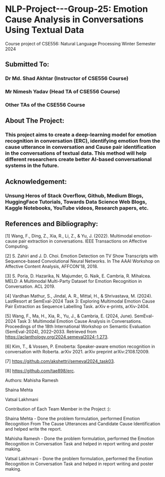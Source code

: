 # NLP-Project---Group-25: Emotion Cause Analysis in Conversations Using Textual Data
Course project of CSE556: Natural Language Processing Winter Semester 2024

## Submitted To:
### Dr Md. Shad Akhtar (Instructor of CSE556 Course)
### Mr Nimesh Yadav (Head TA of CSE556 Course)
### Other TAs of the CSE556 Course


## About The Project:
### This project aims to create a deep-learning model for emotion recognition in conversation (ERC), identifying emotion from the cause utterance in conversation and Cause pair identification in the conversations of textual data. This method will help different researchers create better AI-based conversational systems in the future.


## Acknowledgement:
### Unsung Heros of Stack Overflow, Github, Medium Blogs, HuggingFace Tutorials, Towards Data Science Web Blogs, Kaggle Notebooks, YouTube videos, Research papers, etc.

## References and Bibliography:

[1] Wang, F., Ding, Z., Xia, R., Li, Z., & Yu, J. (2022). Multimodal emotion-cause pair extraction in conversations. IEEE Transactions on Affective Computing.

[2] S. Zahiri and J. D. Choi. Emotion Detection on TV Show Transcripts with Sequence-based Convolutional Neural Networks. In The AAAI Workshop on Affective Content Analysis, AFFCON'18, 2018.

[3] S. Poria, D. Hazarika, N. Majumder, G. Naik, E. Cambria, R. Mihalcea. MELD: A Multimodal Multi-Party Dataset for Emotion Recognition in Conversation. ACL 2019.

[4] Vardhan Mathur, S., Jindal, A. R., Mittal, H., & Shrivastava, M. (2024). LastResort at SemEval-2024 Task 3: Exploring Multimodal Emotion Cause Pair Extraction as Sequence Labelling Task. arXiv e-prints, arXiv-2404.

[5] Wang, F., Ma, H., Xia, R., Yu, J., & Cambria, E. (2024, June). SemEval-2024 Task 3: Multimodal Emotion Cause Analysis in Conversations. Proceedings of the 18th International Workshop on Semantic Evaluation (SemEval-2024), 2022–2033. Retrieved from https://aclanthology.org/2024.semeval2024-1.273.

[6] Kim, T., & Vossen, P. Emoberta: Speaker-aware emotion recognition in conversation with Roberta. arXiv 2021. arXiv preprint arXiv:2108.12009.

[7] https://github.com/akshettrj/semeval2024_task03.

[8] https://github.com/tae898/erc.



Authors:
Mahisha Ramesh

Shaina Mehta 

Vatsal Lakhmani


Contribution of Each Team Member in the Project :):

Shaina Mehta - Done the problem formulation, performed Emotion Recognition From The Cause Utterances and Candidate Cause Identification and helped write the report.  

Mahisha Ramesh - Done the problem formulation, performed the Emotion Recognition in Conversation Task and helped in report writing and poster making.

Vatsal Lakhmani - Done the problem formulation, performed the Emotion Recognition in Conversation Task and helped in report writing and poster making.



